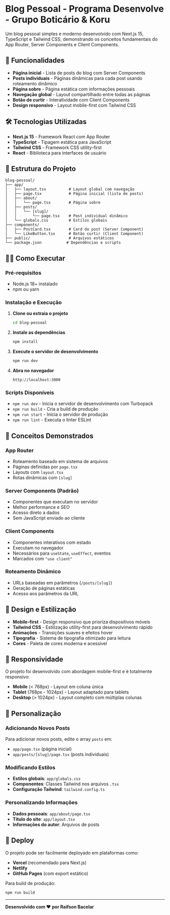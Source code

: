 # Blog Pessoal - Programa Desenvolve - Grupo Boticário & Koru

Um blog pessoal simples e moderno desenvolvido com Next.js 15, TypeScript e Tailwind CSS, demonstrando os conceitos fundamentais do App Router, Server Components e Client Components.

## 🚀 Funcionalidades

- **Página inicial** - Lista de posts do blog com Server Components
- **Posts individuais** - Páginas dinâmicas para cada post usando roteamento dinâmico
- **Página sobre** - Página estática com informações pessoais
- **Navegação global** - Layout compartilhado entre todas as páginas
- **Botão de curtir** - Interatividade com Client Components
- **Design responsivo** - Layout mobile-first com Tailwind CSS

## 🛠️ Tecnologias Utilizadas

- **Next.js 15** - Framework React com App Router
- **TypeScript** - Tipagem estática para JavaScript
- **Tailwind CSS** - Framework CSS utility-first
- **React** - Biblioteca para interfaces de usuário

## 📁 Estrutura do Projeto

```
blog-pessoal/
├── app/
│   ├── layout.tsx          # Layout global com navegação
│   ├── page.tsx            # Página inicial (lista de posts)
│   ├── about/
│   │   └── page.tsx        # Página sobre
│   ├── posts/
│   │   └── [slug]/
│   │       └── page.tsx    # Post individual dinâmico
│   └── globals.css         # Estilos globais
├── components/
│   ├── PostCard.tsx        # Card do post (Server Component)
│   └── LikeButton.tsx      # Botão curtir (Client Component)
├── public/                 # Arquivos estáticos
└── package.json           # Dependências e scripts
```

## 🏃‍♂️ Como Executar

### Pré-requisitos

- Node.js 18+ instalado
- npm ou yarn

### Instalação e Execução

1. **Clone ou extraia o projeto**
   ```bash
   cd blog-pessoal
   ```

2. **Instale as dependências**
   ```bash
   npm install
   ```

3. **Execute o servidor de desenvolvimento**
   ```bash
   npm run dev
   ```

4. **Abra no navegador**
   ```
   http://localhost:3000
   ```

### Scripts Disponíveis

- `npm run dev` - Inicia o servidor de desenvolvimento com Turbopack
- `npm run build` - Cria a build de produção
- `npm run start` - Inicia o servidor de produção
- `npm run lint` - Executa o linter ESLint

## 🎯 Conceitos Demonstrados

### App Router
- Roteamento baseado em sistema de arquivos
- Páginas definidas por `page.tsx`
- Layouts com `layout.tsx`
- Rotas dinâmicas com `[slug]`

### Server Components (Padrão)
- Componentes que executam no servidor
- Melhor performance e SEO
- Acesso direto a dados
- Sem JavaScript enviado ao cliente

### Client Components
- Componentes interativos com estado
- Executam no navegador
- Necessários para `useState`, `useEffect`, eventos
- Marcados com `"use client"`

### Roteamento Dinâmico
- URLs baseadas em parâmetros (`/posts/[slug]`)
- Geração de páginas estáticas
- Acesso aos parâmetros da URL

## 🎨 Design e Estilização

- **Mobile-first** - Design responsivo que prioriza dispositivos móveis
- **Tailwind CSS** - Estilização utility-first para desenvolvimento rápido
- **Animações** - Transições suaves e efeitos hover
- **Tipografia** - Sistema de tipografia otimizado para leitura
- **Cores** - Paleta de cores moderna e acessível

## 📱 Responsividade

O projeto foi desenvolvido com abordagem mobile-first e é totalmente responsivo:

- **Mobile** (< 768px) - Layout em coluna única
- **Tablet** (768px - 1024px) - Layout adaptado para tablets
- **Desktop** (> 1024px) - Layout completo com múltiplas colunas

## 🔧 Personalização

### Adicionando Novos Posts

Para adicionar novos posts, edite o array `posts` em:
- `app/page.tsx` (página inicial)
- `app/posts/[slug]/page.tsx` (posts individuais)

### Modificando Estilos

- **Estilos globais**: `app/globals.css`
- **Componentes**: Classes Tailwind nos arquivos `.tsx`
- **Configuração Tailwind**: `tailwind.config.ts`

### Personalizando Informações

- **Dados pessoais**: `app/about/page.tsx`
- **Título do site**: `app/layout.tsx`
- **Informações do autor**: Arquivos de posts

## 🚀 Deploy

O projeto pode ser facilmente deployado em plataformas como:

- **Vercel** (recomendado para Next.js)
- **Netlify**
- **GitHub Pages** (com export estático)

Para build de produção:
```bash
npm run build
```


---

**Desenvolvido com ❤️ por Raifson Bacelar**
